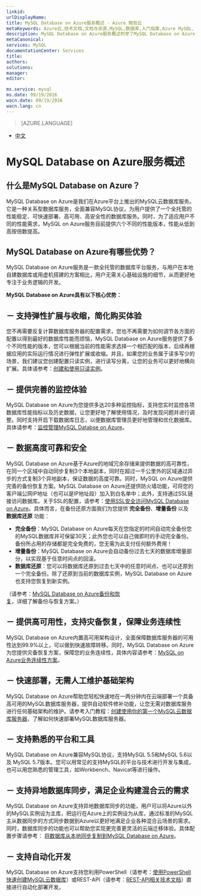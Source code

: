 ```yaml
---
linkid: 
urlDisplayName: 
title: MySQL Database on Azure服务概述 - Azure 微软云
metaKeywords: Azure云,技术文档,文档与资源,MySQL,数据库,入门指南,Azure MySQL, MySQL PaaS,Azure MySQL PaaS, Azure MySQL Service, Azure RDS
description: MySQL Database on Azure服务概述列举了MySQL Database on Azure云数据库服务的各项特性与优势。
metaCanonical: 
services: MySQL
documentationCenter: Services
title: 
authors: 
solutions: 
manager: 
editor: 

ms.service: mysql
ms.date: 09/19/2016
wacn.date: 09/19/2016
wacn.lang: cn
---
```


> [AZURE.LANGUAGE]
- [中文](./mysql-database-tech-overview.md)

# MySQL Database on Azure服务概述

## 什么是MySQL Database on Azure？
MySQL Database on Azure是我们在Azure平台上推出的MySQL云数据库服务。它是一种关系型数据库服务，全面兼容MySQL协议，为用户提供了一个全托管的性能稳定、可快速部署、高可用、高安全性的数据库服务。同时，为了适应用户不同的性能需求，MySQL on Azure服务目前提供六个不同的性能版本，性能从低到高按倍数提高。

## MySQL Database on Azure有哪些优势？
MySQL Database on Azure服务是一款全托管的数据库平台服务，与用户在本地自建数据库或用虚机搭建的方案相比，用户无需关心基础设施的细节，从而更好地专注于业务逻辑的开发。

**MySQL Database on Azure具有以下核心优势：**

## － 支持弹性扩展与收缩，简化购买体验
您不再需要反复计算数据库服务器的配置需求，您也不再需要为如何调节各方面的配置以得到最好的数据库性能而烦恼，MySQL Database on Azure服务提供了多个不同性能的版本，您可以根据当前的性能需求选择一个相匹配的版本，后续再根据应用的实际运行情况进行弹性扩展或收缩。并且，如果您的业务属于读多写少的场景，我们建议您创建配置只读实例，进行读写分离，让您的业务可以更好地横向扩展。具体请参考：[创建和使用只读实例](./mysql-database-read-replica.md)。

## － 提供完善的监控体验
MySQL Database on Azure为您提供多达20多种监控指标，支持您实时监控各项数据库性能指标以及历史数据，让您更好地了解使用情况，及时发现问题并进行调整。同时支持开启下载数据库日志，以便数据库管理员更好地管理和优化数据库。具体请参考：[监控管理MySQL Databse on Azure](./mysql-database-operation-monitoring-metrics.md)。

## － 数据高度可靠和安全
MySQL Database on Azure基于Azure的地域冗余存储来提供数据的高可靠性，在同一个区域中自动同步复制3个本地副本，同时在超过一千公里外的区域通过异步的方式复制3个异地副本，保证数据的高度可靠。同时，MySQL on Azure提供完善的备份恢复方案。MySQL Database on Azure还提供防火墙功能，可将您的客户端公网IP地址（也可以是IP地址段）加入到白名单中；此外，支持通过SSL链接访问数据库。关于SSL的配置，请参考：[使用SSL安全访问MySQL Database on Azure](./mysql-database-ssl-connection.md)。具体而言，在备份还原方面我们为您提供 **完全备份**、**增量备份** 以及 **数据库还原** 功能：

- **完全备份**：MySQL Database on Azure每天在您指定的时间自动完全备份您的MySQL数据库并可保留30天；此外您也可以自己做即时的手动完全备份。备份所占用的存储都是完全免费的，您无需为此支付任何额外费用！
- **增量备份**：MySQL Database on Azure会自动备份过去七天的数据库增量部分，以实现基于任意时间点的回滚。
- **数据库还原**：您可以将数据库还原到过去七天中的任意时间点、也可以还原到一个完全备份。除了还原到当前的数据库实例，MySQL Database on Azure也支持您恢复到新实例。

（请参考：[MySQL Database on Azure备份和恢复](./mysql-database-point-in-time-restore.md)，详细了解备份与恢复方案。）

## － 提供高可用性，支持灾备恢复，保障业务连续性
MySQL Database on Azure内置高可用架构设计，全面保障数据库服务器的可用性达到99.9%以上，可以做到快速故障转移。同时，MySQL Database on Azure为您提供灾备恢复方案，保障您的业务连续性，具体内容请参考：[MySQL on Azure业务连续性方案](./mysql-database-business-continuity-disaster-recovery.md)。

## － 快速部署，无需人工维护基础架构
MySQL Database on Azure帮助您轻松快速地在一两分钟内在云端部署一个具备高可用的MySQL数据库服务器，提供自动软件修补功能，让您无需对数据库服务进行任何基础架构的维护。请参考入门教程：[创建使用你的第一个MySQL云数据库服务器](./mysql-database-get-started.md)，了解如何快速部署MySQL数据库服务器。

## － 支持熟悉的平台和工具
MySQL Database on Azure兼容MySQL协议，支持MySQL 5.5和MySQL 5.6以及 MySQL 5.7版本。您可以用常见的支持MySQL的平台与技术进行开发与集成，也可以用您熟悉的管理工具，如Workbench、Navicat等进行操作。

## － 支持异地数据库同步，满足企业构建混合云的需求
MySQL Database on Azure支持异地数据库同步的功能，用户可以将Azure以外的MySQL实例设为主库，把运行在Azure上的实例设为从库，通过标准的MySQL主从数据同步的方式同步数据到Azure以更好地满足企业各种混合云场景的需求。同时，数据库同步的功能也可以帮助您实现更完善更灵活的云端迁移体验。具体配置步骤请参考： [将数据库从本地同步复制到MySQL Database on Azure](./mysql-database-data-replication.md)。

## － 支持自动化开发
MySQL Database on Azure支持您利用PowerShell（请参考：[使用PowerShell快速创建MySQL云数据库](./mysql-database-etoe-powershell.md)）或REST-API（请参考：[REST-API相关技术文档](./mysql-database-api-createserver.md)）直接进行自动化部署开发。